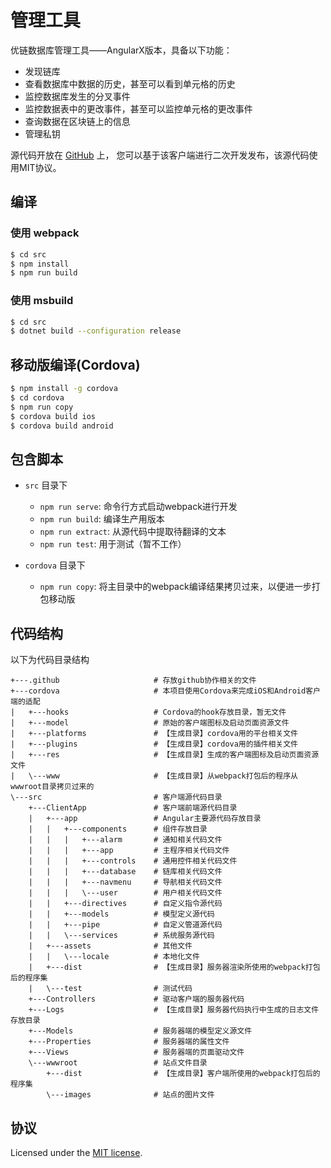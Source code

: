 # 管理工具

优链数据库管理工具——AngularX版本，具备以下功能：

* 发现链库
* 查看数据库中数据的历史，甚至可以看到单元格的历史
* 监控数据库发生的分叉事件
* 监控数据表中的更改事件，甚至可以监控单元格的更改事件
* 查询数据在区块链上的信息
* 管理私钥

源代码开放在 [GitHub](https://github.com/uchaindb/UClient) 上，
您可以基于该客户端进行二次开发发布，该源代码使用MIT协议。

## 编译

### 使用 webpack

```bash
$ cd src
$ npm install
$ npm run build
```

### 使用 msbuild

```bash
$ cd src
$ dotnet build --configuration release
```

## 移动版编译(Cordova)

```bash
$ npm install -g cordova
$ cd cordova
$ npm run copy
$ cordova build ios
$ cordova build android
```

## 包含脚本

- `src` 目录下
  - `npm run serve`: 命令行方式启动webpack进行开发
  - `npm run build`: 编译生产用版本
  - `npm run extract`: 从源代码中提取待翻译的文本
  - `npm run test`: 用于测试（暂不工作）

- `cordova` 目录下
  - `npm run copy`: 将主目录中的webpack编译结果拷贝过来，以便进一步打包移动版

## 代码结构

以下为代码目录结构

```tree
+---.github                     # 存放github协作相关的文件 
+---cordova                     # 本项目使用Cordova来完成iOS和Android客户端的适配
|   +---hooks                   # Cordova的hook存放目录，暂无文件
|   +---model                   # 原始的客户端图标及启动页面资源文件
|   +---platforms               # 【生成目录】cordova用的平台相关文件
|   +---plugins                 # 【生成目录】cordova用的插件相关文件
|   +---res                     # 【生成目录】生成的客户端图标及启动页面资源文件
|   \---www                     # 【生成目录】从webpack打包后的程序从wwwroot目录拷贝过来的
\---src                         # 客户端源代码目录
    +---ClientApp               # 客户端前端源代码目录
    |   +---app                 # Angular主要源代码存放目录
    |   |   +---components      # 组件存放目录
    |   |   |   +---alarm       # 通知相关代码文件
    |   |   |   +---app         # 主程序相关代码文件
    |   |   |   +---controls    # 通用控件相关代码文件
    |   |   |   +---database    # 链库相关代码文件
    |   |   |   +---navmenu     # 导航相关代码文件
    |   |   |   \---user        # 用户相关代码文件
    |   |   +---directives      # 自定义指令源代码
    |   |   +---models          # 模型定义源代码
    |   |   +---pipe            # 自定义管道源代码
    |   |   \---services        # 系统服务源代码
    |   +---assets              # 其他文件
    |   |   \---locale          # 本地化文件
    |   +---dist                # 【生成目录】服务器渲染所使用的webpack打包后的程序集
    |   \---test                # 测试代码
    +---Controllers             # 驱动客户端的服务器代码
    +---Logs                    # 【生成目录】服务器代码执行中生成的日志文件存放目录
    +---Models                  # 服务器端的模型定义源文件
    +---Properties              # 服务器端的属性文件
    +---Views                   # 服务器端的页面驱动文件
    \---wwwroot                 # 站点文件目录
        +---dist                # 【生成目录】客户端所使用的webpack打包后的程序集
        \---images              # 站点的图片文件
```

## 协议

Licensed under the [MIT license](LICENSE).
